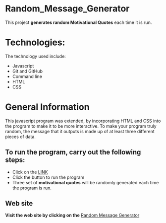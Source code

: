 # Random_Message_Generator
This project **generates random Motivational Quotes** each time it is run.

# Technologies:
The technology used include:
+ Javascript
+ Git and GitHub
+ Command line 
+ HTML 
+ CSS

# General Information
This javascript program was extended, by incorporating HTML and CSS into the program to make it to be more interactive. 
To make your program truly random, the message that it outputs is made up of at least three different pieces of data.

## **To run the program, carry out the following steps:**
+ Click on the [LINK](https://28yg.github.io/Random_Message_Generator/)
+ Click the button to run the program
+ Three set of **motivational quotes** will be randomly generated each time the program is run.

## **Web site**
**Visit the web site by clicking on the** [Random Message Generator](https://28yg.github.io/Random_Message_Generator/)


